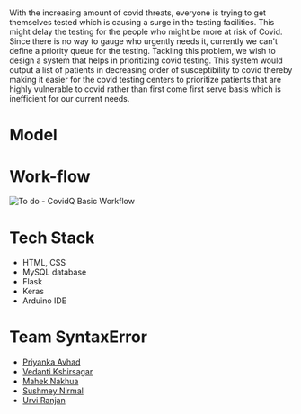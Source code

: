 
# 
With the increasing amount of covid threats, everyone is trying to get themselves tested which is causing a surge in the testing facilities. This might delay the testing for the people who might be more at risk of Covid. Since there is no way to gauge who urgently needs it, currently we can't define a priority queue for the testing. Tackling this problem, we wish to design a system that helps in prioritizing covid testing. This system would output a list of patients in decreasing order of susceptibility to covid thereby making it easier for the covid testing centers to prioritize patients that are highly vulnerable to covid rather than first come first serve basis which is inefficient for our current needs.

# Model


# Work-flow
![To do - CovidQ Basic Workflow](https://user-images.githubusercontent.com/64562764/111867657-7de49280-899b-11eb-9c2b-954578ccb141.jpg)


# Tech Stack

- HTML, CSS 
- MySQL database 
- Flask 
- Keras
- Arduino IDE 

# Team SyntaxError

- [Priyanka Avhad](https://www.linkedin.com/in/priyanka-avhad/)
- [Vedanti Kshirsagar](https://www.linkedin.com/in/vedanti-kshirsagar/)
- [Mahek Nakhua](https://www.linkedin.com/in/mahek-nakhua-4943a71b3/)
- [Sushmey Nirmal](https://www.linkedin.com/in/sushmey-nirmal/)
- [Urvi Ranjan](https://www.linkedin.com/in/urvi-ranjan-57a92019a/)
